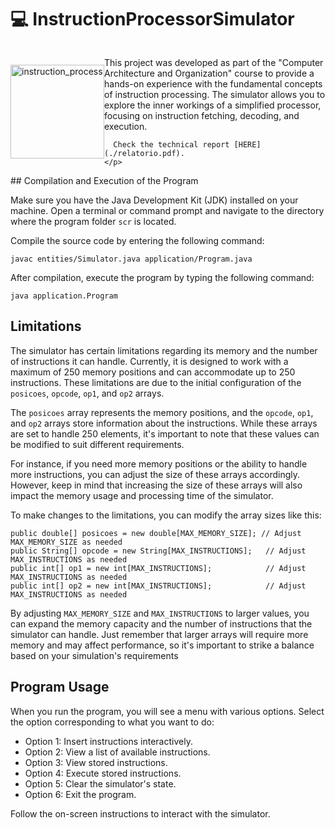 # 💻 InstructionProcessorSimulator

<div style="display: flex; align-items: center;">
  <div style="flex: 1;">
    <img src="https://i.imgur.com/1jZRPKp.gif" alt="instruction_process" width="150">
  </div>
  <div style="flex: 3;">
    <p align="left"> 
      This project was developed as part of the "Computer Architecture and Organization" course to provide a hands-on experience with the fundamental concepts of instruction processing. The simulator allows you to explore the inner workings of a simplified processor, focusing on instruction fetching, decoding, and execution.

      Check the technical report [HERE](./relatorio.pdf).
    </p>
  </div>
</div>
## Compilation and Execution of the Program

Make sure you have the Java Development Kit (JDK) installed on your machine. Open a terminal or command prompt and navigate to the directory where the program folder `scr` is located.

Compile the source code by entering the following command:

`javac entities/Simulator.java application/Program.java`

After compilation, execute the program by typing the following command:

`java application.Program`

## Limitations

The simulator has certain limitations regarding its memory and the number of instructions it can handle. Currently, it is designed to work with a maximum of 250 memory positions and can accommodate up to 250 instructions. These limitations are due to the initial configuration of the `posicoes`, `opcode`, `op1`, and `op2` arrays.

The `posicoes` array represents the memory positions, and the `opcode`, `op1`, and `op2` arrays store information about the instructions. While these arrays are set to handle 250 elements, it's important to note that these values can be modified to suit different requirements.

For instance, if you need more memory positions or the ability to handle more instructions, you can adjust the size of these arrays accordingly. However, keep in mind that increasing the size of these arrays will also impact the memory usage and processing time of the simulator.

To make changes to the limitations, you can modify the array sizes like this:


    public double[] posicoes = new double[MAX_MEMORY_SIZE]; // Adjust MAX_MEMORY_SIZE as needed
    public String[] opcode = new String[MAX_INSTRUCTIONS];   // Adjust MAX_INSTRUCTIONS as needed
    public int[] op1 = new int[MAX_INSTRUCTIONS];            // Adjust MAX_INSTRUCTIONS as needed
    public int[] op2 = new int[MAX_INSTRUCTIONS];            // Adjust MAX_INSTRUCTIONS as needed

By adjusting `MAX_MEMORY_SIZE` and `MAX_INSTRUCTIONS` to larger values, you can expand the memory capacity and the number of instructions that the simulator can handle. Just remember that larger arrays will require more memory and may affect performance, so it's important to strike a balance based on your simulation's requirements

## Program Usage

When you run the program, you will see a menu with various options. Select the option corresponding to what you want to do:

- Option 1: Insert instructions interactively.
- Option 2: View a list of available instructions.
- Option 3: View stored instructions.
- Option 4: Execute stored instructions.
- Option 5: Clear the simulator's state.
- Option 6: Exit the program.

Follow the on-screen instructions to interact with the simulator.
